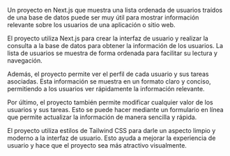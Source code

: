 Un proyecto en Next.js que muestra una lista ordenada de usuarios traídos de una base de datos puede ser muy útil para mostrar información relevante sobre los usuarios de una aplicación o sitio web.

El proyecto utiliza Next.js para crear la interfaz de usuario y realizar la consulta a la base de datos para obtener la información de los usuarios. La lista de usuarios se muestra de forma ordenada para facilitar su lectura y navegación.

Además, el proyecto permite ver el perfil de cada usuario y sus tareas asociadas. Esta información se muestra en un formato claro y conciso, permitiendo a los usuarios ver rápidamente la información relevante.

Por último, el proyecto también permite modificar cualquier valor de los usuarios y sus tareas. Esto se puede hacer mediante un formulario en línea que permite actualizar la información de manera sencilla y rápida.

El proyecto utiliza estilos de Tailwind CSS para darle un aspecto limpio y moderno a la interfaz de usuario. Esto ayuda a mejorar la experiencia de usuario y hace que el proyecto sea más atractivo visualmente.
